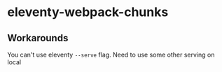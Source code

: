 # eleventy-webpack-chunks

## Workarounds

You can't use eleventy `--serve` flag. Need to use some other serving on local
